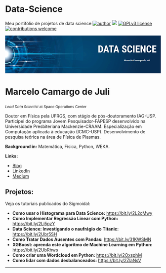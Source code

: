 # Data-Science
Meu portifólio de projetos de data science
[![author](https://img.shields.io/badge/author-carlosfab-red.svg)](https://www.linkedin.com/in/carlosfab) [![](https://img.shields.io/badge/python-3.7+-blue.svg)](https://www.python.org/downloads/release/python-365/) [![GPLv3 license](https://img.shields.io/badge/License-GPLv3-blue.svg)](http://perso.crans.org/besson/LICENSE.html) [![contributions welcome](https://img.shields.io/badge/contributions-welcome-brightgreen.svg?style=flat)](https://github.com/carlosfab/data_science/issues)

<p align="center">
  <img src="banner.png" >
</p>

# Marcelo Camargo de Juli
<sub>*Lead Data Scientist* at Space Operations Center</sub>

Doutor em Física pela UFRGS, com stágio de pós-doutoramento IAG-USP. Participei do programa Jovem Pesquisador-FAPESP desenvolvido na Universidade Presbiteriana Mackenzie-CRAAM. Especialização em Computação aplicada à educação (ICMC-USP). Desenvolvimento de pesquisa teórica na área de Física de Plasmas.

**Background in:** Matemática, Física, Python, WEKA.

**Links:**
* [Blog]()
* [LinkedIn]()
* [Medium]()


## Projetos:
Veja os tutoriais publicados do Sigmoidal:

* **Como usar o Histograma para Data Science:** https://bit.ly/2L2cMwy
* **Como Implementar Regressão Linear com Python:** https://bit.ly/2Li5pzY
* **Data Science: Investigando o naufrágio do Titanic:** https://bit.ly/2Ubr5SH
* **Como Tratar Dados Ausentes com Pandas:** https://bit.ly/31KWSMN
* **XGBoost: aprenda este algoritmo de Machine Learning em Python:** https://bit.ly/2UbRhws
* **Como criar uma Wordcloud em Python:** https://bit.ly/2OxsphM
* **Como lidar com dados desbalanceados:** https://bit.ly/2ZlaNsV

---




